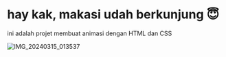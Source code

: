 # hay kak, makasi udah berkunjung 😇
ini adalah projet membuat animasi dengan HTML dan CSS

 ![IMG_20240315_013537](https://github.com/thebesttsunami/animasigw/assets/162686236/4ddece06-ad40-4397-972d-8fc3c18b1440)
